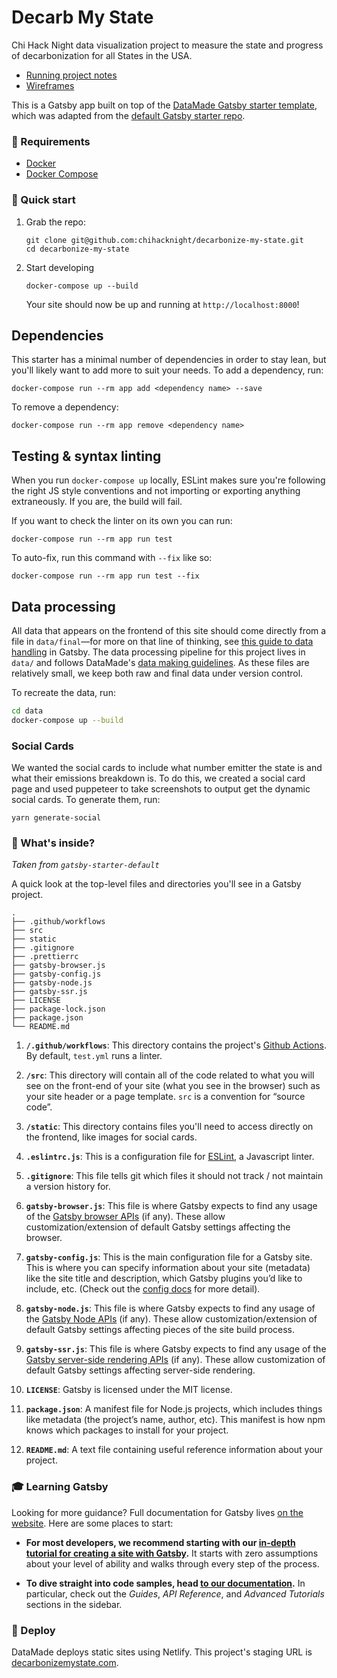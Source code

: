 # Decarb My State

Chi Hack Night data visualization project to measure the state and progress of decarbonization for all States in the USA.

- [Running project notes](https://docs.google.com/document/d/14gs7gO9YmBgIWOMd7oGXmIF1XRwfBIt8jGTOpn8udjg/edit#heading=h.n9cfl96c3r81)
- [Wireframes](https://app.moqups.com/pcSQvUMmsyAa1SN58KaKg1EKuYRs8iRX/view/page/a68639957)

This is a Gatsby app built on top of the [DataMade Gatsby starter template](https://github.com/datamade/how-to/tree/master/docker/templates), which was adapted from the [default Gatsby starter repo](https://github.com/gatsbyjs/gatsby-starter-default).

### 💾 Requirements

- [Docker](https://docs.docker.com/install/)
- [Docker Compose](https://docs.docker.com/compose/install/)

### 🚀 Quick start

1. Grab the repo:

    ```shell
    git clone git@github.com:chihacknight/decarbonize-my-state.git
    cd decarbonize-my-state
    ```

2. Start developing

    ```shell
    docker-compose up --build
    ```

    Your site should now be up and running at `http://localhost:8000`!

## Dependencies

This starter has a minimal number of dependencies in order to stay lean, but you'll likely want to add more to suit your needs. To add a dependency, run:

```shell
docker-compose run --rm app add <dependency name> --save
```

To remove a dependency:

```shell
docker-compose run --rm app remove <dependency name>
```

## Testing & syntax linting

When you run `docker-compose up` locally, ESLint makes sure you're following the right JS style conventions and not importing or exporting anything extraneously. If you are, the build will fail.

If you want to check the linter on its own you can run:

```
docker-compose run --rm app run test
```

To auto-fix, run this command with `--fix` like so:

```
docker-compose run --rm app run test --fix
```

## Data processing

All data that appears on the frontend of this site should come directly from a file in `data/final`—for more on that line of thinking, see [this guide to data handling](https://github.com/datamade/how-to/blob/master/gatsby/recharts.md#on-data-transformation) in Gatsby. The data processing pipeline for this project lives in `data/` and follows DataMade's [data making guidelines](https://github.com/datamade/data-making-guidelines). As these files are relatively small, we keep both raw and final data under version control. 

To recreate the data, run: 

```bash
cd data
docker-compose up --build
```

### Social Cards
We wanted the social cards to include what number emitter the state is and what their emissions breakdown is. To do this, we created a social card page and used puppeteer to take screenshots to output get the dynamic social cards.
To generate them, run:
```
yarn generate-social
```

### 🤖 What's inside?
_Taken from `gatsby-starter-default`_

A quick look at the top-level files and directories you'll see in a Gatsby project.

    .
    ├── .github/workflows
    ├── src
    ├── static
    ├── .gitignore
    ├── .prettierrc
    ├── gatsby-browser.js
    ├── gatsby-config.js
    ├── gatsby-node.js
    ├── gatsby-ssr.js
    ├── LICENSE
    ├── package-lock.json
    ├── package.json
    └── README.md

1.  **`/.github/workflows`**: This directory contains the project's [Github Actions](https://github.com/features/actions). By default, `test.yml` runs a linter.

2.  **`/src`**: This directory will contain all of the code related to what you will see on the front-end of your site (what you see in the browser) such as your site header or a page template. `src` is a convention for “source code”.

3.  **`/static`**: This directory contains files you'll need to access directly on the frontend, like images for social cards.

4.  **`.eslintrc.js`**: This is a configuration file for [ESLint](https://eslint.org/), a Javascript linter.

5. **`.gitignore`**: This file tells git which files it should not track / not maintain a version history for.

6.  **`gatsby-browser.js`**: This file is where Gatsby expects to find any usage of the [Gatsby browser APIs](https://www.gatsbyjs.org/docs/browser-apis/) (if any). These allow customization/extension of default Gatsby settings affecting the browser.

7.  **`gatsby-config.js`**: This is the main configuration file for a Gatsby site. This is where you can specify information about your site (metadata) like the site title and description, which Gatsby plugins you’d like to include, etc. (Check out the [config docs](https://www.gatsbyjs.org/docs/gatsby-config/) for more detail).

8.  **`gatsby-node.js`**: This file is where Gatsby expects to find any usage of the [Gatsby Node APIs](https://www.gatsbyjs.org/docs/node-apis/) (if any). These allow customization/extension of default Gatsby settings affecting pieces of the site build process.

9.  **`gatsby-ssr.js`**: This file is where Gatsby expects to find any usage of the [Gatsby server-side rendering APIs](https://www.gatsbyjs.org/docs/ssr-apis/) (if any). These allow customization of default Gatsby settings affecting server-side rendering.

10.  **`LICENSE`**: Gatsby is licensed under the MIT license.

11. **`package.json`**: A manifest file for Node.js projects, which includes things like metadata (the project’s name, author, etc). This manifest is how npm knows which packages to install for your project.

12. **`README.md`**: A text file containing useful reference information about your project.

### 🎓 Learning Gatsby

Looking for more guidance? Full documentation for Gatsby lives [on the website](https://www.gatsbyjs.org/). Here are some places to start:

- **For most developers, we recommend starting with our [in-depth tutorial for creating a site with Gatsby](https://www.gatsbyjs.org/tutorial/).** It starts with zero assumptions about your level of ability and walks through every step of the process.

- **To dive straight into code samples, head [to our documentation](https://www.gatsbyjs.org/docs/).** In particular, check out the _Guides_, _API Reference_, and _Advanced Tutorials_ sections in the sidebar.

### 💫 Deploy

DataMade deploys static sites using Netlify. This project's staging URL is [decarbonizemystate.com](https://decarbonizemystate.com/).

